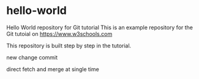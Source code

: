 # hello-world
Hello World repository for Git tutorial
This is an example repository for the Git tutoial on https://www.w3schools.com

This repository is built step by step in the tutorial.


new change commit



direct fetch and merge at single time
